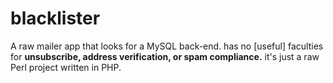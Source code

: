 # blacklister
A raw mailer app that looks for a MySQL back-end. has no [useful] faculties for **unsubscribe, address verification, or spam compliance.** it's just a raw Perl project written in PHP.
